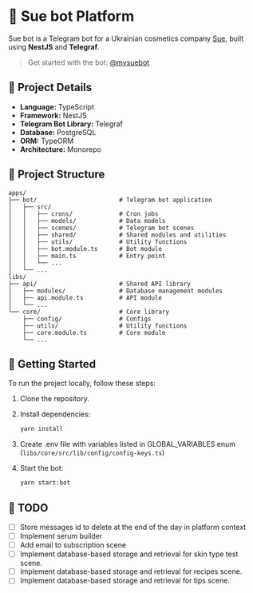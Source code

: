 # 🚀 Sue bot Platform

Sue bot is a Telegram bot for a Ukrainian cosmetics company [Sue](https://suemade.com), built using **NestJS** and **Telegraf**.

> Get started with the bot: [@mysuebot](https://t.me/mysuebot)

## 📌 Project Details

-   **Language:** TypeScript
-   **Framework:** NestJS
-   **Telegram Bot Library:** Telegraf
-   **Database:** PostgreSQL
-   **ORM:** TypeORM
-   **Architecture:** Monorepo

## 📌 Project Structure

```
apps/
├── bot/                       # Telegram bot application
│   ├── src/
│   │   ├── crons/             # Cron jobs
│   │   ├── models/            # Data models
│   │   ├── scenes/            # Telegram bot scenes
│   │   ├── shared/            # Shared modules and utilities
│   │   ├── utils/             # Utility functions
│   │   ├── bot.module.ts      # Bot module
│   │   ├── main.ts            # Entry point
│   │   └── ...
│   └── ...
libs/
├── api/                       # Shared API library
│   ├── modules/               # Database management modules
│   ├── api.module.ts          # API module
│   └── ...
└── core/                      # Core library
    ├── config/                # Configs
    ├── utils/                 # Utility functions
    ├── core.module.ts         # Core module
    └── ...
```

## 🚀 Getting Started

To run the project locally, follow these steps:

1.  Clone the repository.

2.  Install dependencies:

    ```bash
    yarn install
    ```
3.  Create .env file with variables listed in GLOBAL_VARIABLES enum (`libs/core/src/lib/config/config-keys.ts`)
4.  Start the bot:

    ```bash
    yarn start:bot
    ```

## 📝 TODO

-   [ ] Store messages id to delete at the end of the day in platform context
-   [ ] Implement serum builder
-   [ ] Add email to subscription scene
-   [ ] Implement database-based storage and retrieval for skin type test scene.
-   [ ] Implement database-based storage and retrieval for recipes scene.
-   [ ] Implement database-based storage and retrieval for tips scene.
